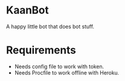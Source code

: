 # KaanBot

A happy little bot that does bot stuff.

# Requirements

- Needs config file to work with token.
- Needs Procfile to work offline with Heroku.
